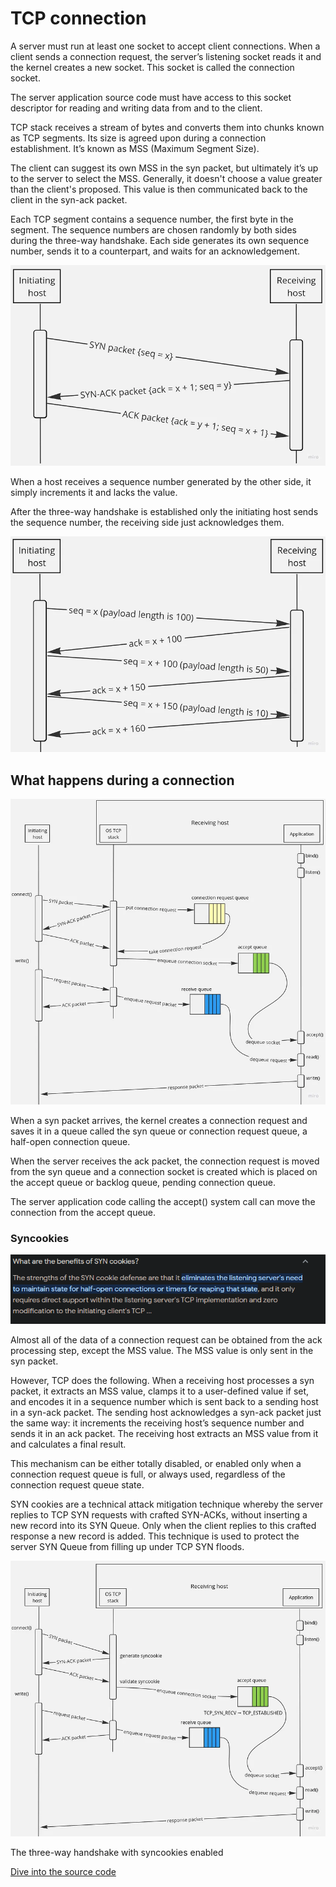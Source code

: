 # TCP connection

[](https://levelup.gitconnected.com/deep-dive-into-tcp-connection-establishment-process-f6cfb7b4e8e1)

A server must run at least one socket to accept client connections. When a client sends a connection request, the server’s listening socket reads it and the kernel creates a new socket. This socket is called the connection socket.

The server application source code must have access to this socket descriptor for reading and writing data from and to the client. 

TCP stack receives a stream of bytes and converts them into chunks known as TCP segments. Its size is agreed upon during a connection establishment. It’s known as MSS (Maximum Segment Size). 

The client can suggest its own MSS in the syn packet, but ultimately it’s up to the server to select the MSS. Generally, it doesn't choose a value greater than the client's proposed. This value is then communicated back to the client in the syn-ack packet.

Each TCP segment contains a sequence number, the first byte in the segment. The sequence numbers are chosen randomly by both sides during the three-way handshake. Each side generates its own sequence number, sends it to a counterpart, and waits for an acknowledgement.

![Untitled](TCP%20connection%2039788e27f6454d828c777998d76aa95c/Untitled.png)

When a host receives a sequence number generated by the other side, it simply increments it and lacks the value. 

After the three-way handshake is established only the initiating host sends the sequence number, the receiving side just acknowledges them.

![Untitled](TCP%20connection%2039788e27f6454d828c777998d76aa95c/Untitled%201.png)

## What happens during a connection

![Untitled](TCP%20connection%2039788e27f6454d828c777998d76aa95c/Untitled%202.png)

When a syn packet arrives, the kernel creates a connection request and saves it in a queue called the syn queue or connection request queue, a half-open connection queue.

When the server receives the ack packet, the connection request is moved from the syn queue and a connection socket is created which is placed on the accept queue or backlog queue, pending connection queue.

The server application code calling the accept() system call can move the connection from the accept queue.

### Syncookies

![Untitled](TCP%20connection%2039788e27f6454d828c777998d76aa95c/Untitled%203.png)

Almost all of the data of a connection request can be obtained from the ack processing step, except the MSS value. The MSS value is only sent in the syn packet.

However, TCP does the following. When a receiving host processes a syn packet, it extracts an MSS value, clamps it to a user-defined value if set, and encodes it in a sequence number which is sent back to a sending host in a syn-ack packet. The sending host acknowledges a syn-ack packet just the same way: it increments the receiving host’s sequence number and sends it in an ack packet. The receiving host extracts an MSS value from it and calculates a final result.

This mechanism can be either totally disabled, or enabled only when a connection request queue is full, or always used, regardless of the connection request queue state.

SYN cookies are a technical attack mitigation technique whereby the server replies to TCP SYN requests with crafted SYN-ACKs, without inserting a new record into its SYN Queue. Only when the client replies to this crafted response a new record is added. This technique is used to protect the server SYN Queue from filling up under TCP SYN floods.

![The three-way handshake with syncookies enabled](TCP%20connection%2039788e27f6454d828c777998d76aa95c/Untitled%204.png)

The three-way handshake with syncookies enabled

[Dive into the source code](TCP%20connection%2039788e27f6454d828c777998d76aa95c/Dive%20into%20the%20source%20code%203c975f92753c4a82a336f583aaffc5af.md)